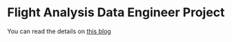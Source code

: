 # Flight Analysis Data Engineer Project 
You can read the details on [this blog](https://medium.com/@fasaiserikijcharoen/how-i-created-my-first-data-engineer-project-5a6f3f0db6a9)
